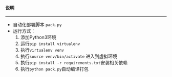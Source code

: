 #### 说明

----

* 自动化部署脚本 ```pack.py```
* 运行方式：
  1. 添加Python3环境
  2. 运行```pip install virtualenv```
  3. 执行```virtualenv venv```
  4. 执行```source venv/bin/activate``` 进入到虚拟环境
  5. 执行```pip install -r requirements.txt```安装相关依赖
  6. 执行```python pack.py```自动编译打包